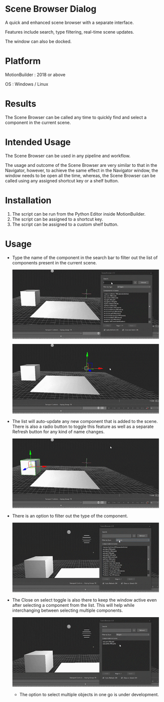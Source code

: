 # Scene Browser Dialog
A quick and enhanced scene browser with a separate interface. 

Features include search, type filtering, real-time scene updates.

The window can also be docked.

# Platform
MotionBuilder : 2018 or above

OS : Windows / Linux

# Results
The Scene Browser can be called any time to quickly find and select a component in the current scene.

# Intended Usage
The Scene Browser can be used in any pipeline and workflow. 

The usage and outcome of the Scene Browser are very similar to that in the Navigator, however, to achieve the same effect in the Navigator window, the window needs to be open all the time, whereas, the Scene Browser can be called using any assigned shortcut key or a shelf button.

# Installation
1. The script can be run from the Python Editor inside MotionBuilder.
2. The script can be assigned to a shortcut key.
3. The script can be assigned to a custom shelf button.

# Usage
- Type the name of the component in the search bar to filter out the list of components present in the current scene.
  
  ![search_and_select_demo](src-assets/Demo_01.gif)

  ![search_and_select_demo](src-assets/Demo_02.gif)

- The list will auto-update any new component that is added to the scene. There is also a radio button to toggle this feature as well as a separate Refresh button for any kind of name changes.

  ![search_and_select_demo](src-assets/Demo_03.gif)

- There is an option to filter out the type of the component.

  ![search_and_select_demo](src-assets/filter_type_demo.gif)

- The Close on select toggle is also there to keep the window active even after selecting a component from the list. This will help while interchanging between selecting multiple components.

  ![search_and_select_demo](src-assets/close_on_select.gif)

  - The option to select multiple objects in one go is under development.
